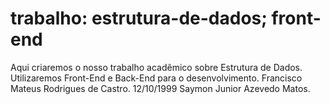 # trabalho: estrutura-de-dados; front-end
Aqui criaremos o nosso trabalho acadêmico sobre Estrutura de Dados.
Utilizaremos Front-End e Back-End para o desenvolvimento.
Francisco Mateus Rodrigues de Castro. 12/10/1999
Saymon Junior Azevedo Matos.
